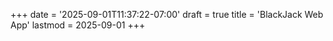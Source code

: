 +++
date = '2025-09-01T11:37:22-07:00'
draft = true
title = 'BlackJack Web App'
lastmod = 2025-09-01
+++